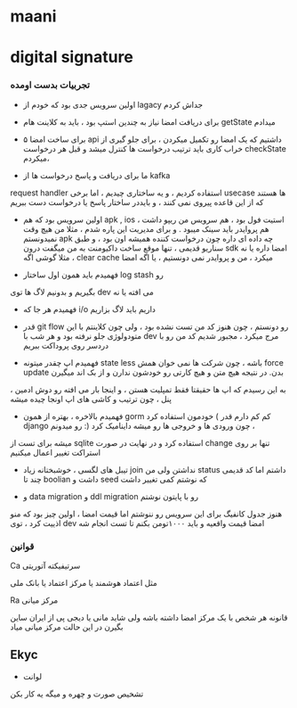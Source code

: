 # maani

# digital signature

### تجربیات بدست اومده

+ اولین سرویس جدی بود که خودم از lagacy  جداش کردم

+ برای دریافت امضا نیاز به چندین استپ بود ، باید به کلاینت هام getState  میدادم

+ برای ساخت امضا ۵ api  داشتیم که یک امضا رو تکمیل میکردن ، برای جلو گیری از خراب کاری باید ترتیب درخواست ها کنترل میشد و قبل هر درخواست checkState  میکردم، 

+ ما برای دریافت و پاسخ درخواست ها از kafka 

request handler  استفاده کردیم ، و یه ساختاری چیدیم ، اما برخی usecase  ها هستند که از این قاعده پیروی نمی کنند ، و بایددر ساختار پاسخ یا درخواست دست ببریم






+ اولین سرویس بود که هم apk , ios  استیت فول بود ، هم سرویس من ریپو داشت ،  هم پروایدر باید سینک میبود . و برای مدیریت این پاره شدم ، مثلا من هیچ وقت نمیدونستم apk  چه داده ای داره چون درخواست کننده همیشه اون بود ، و طبق سناریو قدیمی ، تنها موقع ساخت داکیومنت به من میگفت درون sdk   امضا داره یا نه
، مثلا گوشی اگه  clear cache میکرد ، من و پروایدر نمی دونستیم ، یا اگه امضا 

+ فهمیدم باید همون اول ساختار log stash  رو 

بگیریم و بدونیم لاگ ها توی dev  می افته یا نه

+ فهمیدم هر جا که i/o  داریم باید لاگ بزاریم

+ قدر git flow  رو دونستم ، چون هنوز کد من تست نشده بود ، ولی چون کلاینتم با این متودولوژی جلو نرفته بود و هر شب با dev  مرج میکرد ، مجبور شدیم کد من رو با دردسر روی پروداکت ببریم

+ فهمیدم اپ چقدر میتونه state less باشه ، چون شرکت ها نمی خوان همش force update  بدن. در نتیجه هیچ متن و هیچ کارتی رو خودشون ندارن و از بک اند میگیرن

، به این رسیدم که اپ ها حقیقتا فقط تمپلیت هستن ، و اینجا بار می افته رو دوش ادمین پنل ، چون ترتیب و کاشی های اپ اونجا چیده میشه

+ فهمیدم بالاخره ، بهتره از همون gorm  خودمون استفاده کرد ( کم کم دارم قدر django رو میدونم :) چون ورودی ها و خروجی ها رو میشه داینامیک کرد ، 

میشه برای تست از sqlite  استفاده کرد و در نهایت در صورت change  تنها بر روی استراکت تغییر اعمال میکنیم

+ تیبل های لگسی ، خوشبختانه زیاد join  نداشتن ولی من status  داشتم اما کد قدیمی چند تا boolian  داشت و seed که نوشتم کمی تغییر داشت

+  و data migration و ddl migration  رو با پایتون نوشتم

هنوز جدول کانفیگ برای این سرویس رو ننوشتم اما قیمت امضا ، اولین چیز بود که منو اذییت کرد ، توی dev امضا قیمت واقعیه و باید ۱۰۰۰تومن بکنم تا تست انجام شه


### قوانین

Ca سرتیفیکته آتوریتی

مثل اعتماد هوشمند یا مرکز اعتماد یا بانک ملی

Ra مرکز میانی

قانونه هر شخص با یک مرکز امضا داشته باشه
ولی شاید مانی یا دیجی پی از ایران ساین بگیرن در این حالت مرکز میانی میاد 



## Ekyc

+ لوانت

تشخیص صورت و چهره و میگه یه کار بکن



